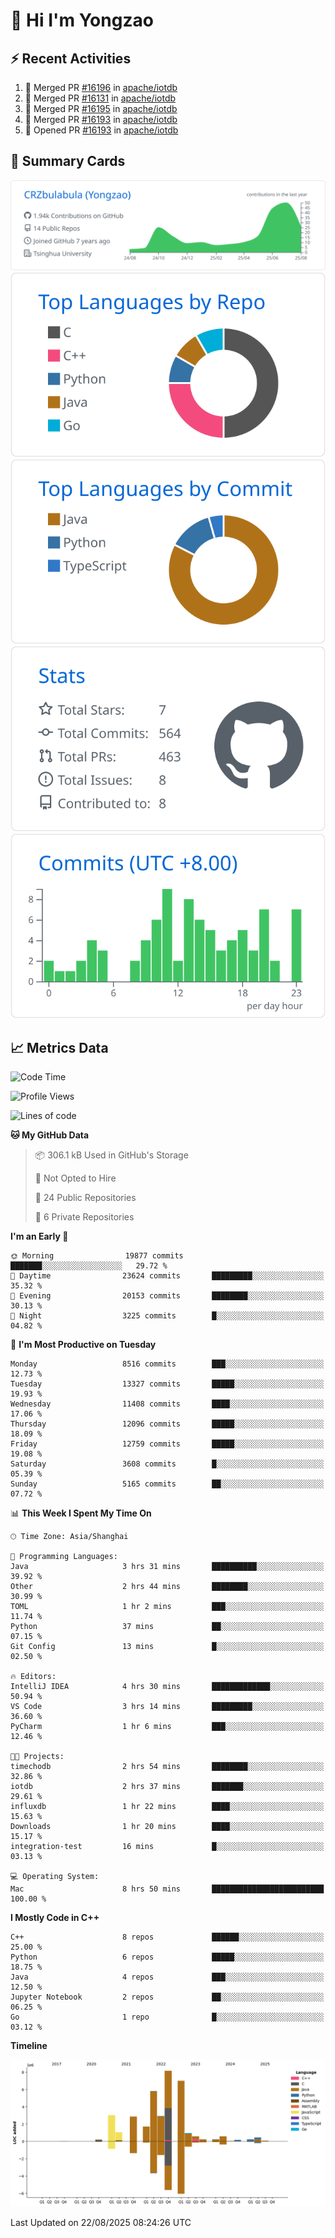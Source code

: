 # 👋 Hi I'm Yongzao

## ⚡ Recent Activities
<!--START_SECTION:activity-->
1. 🎉 Merged PR [#16196](https://github.com/apache/iotdb/pull/16196) in [apache/iotdb](https://github.com/apache/iotdb)
2. 🎉 Merged PR [#16131](https://github.com/apache/iotdb/pull/16131) in [apache/iotdb](https://github.com/apache/iotdb)
3. 🎉 Merged PR [#16195](https://github.com/apache/iotdb/pull/16195) in [apache/iotdb](https://github.com/apache/iotdb)
4. 🎉 Merged PR [#16193](https://github.com/apache/iotdb/pull/16193) in [apache/iotdb](https://github.com/apache/iotdb)
5. 💪 Opened PR [#16193](https://github.com/apache/iotdb/pull/16193) in [apache/iotdb](https://github.com/apache/iotdb)
<!--END_SECTION:activity-->

## 🎑 Summary Cards

[![](https://raw.githubusercontent.com/CRZbulabula/CRZbulabula/main/profile-summary-card-output/github/0-profile-details.svg)](https://github.com/vn7n24fzkq/github-profile-summary-cards)
[![](https://raw.githubusercontent.com/CRZbulabula/CRZbulabula/main/profile-summary-card-output/github/1-repos-per-language.svg)](https://github.com/vn7n24fzkq/github-profile-summary-cards) [![](https://raw.githubusercontent.com/CRZbulabula/CRZbulabula/main/profile-summary-card-output/github/2-most-commit-language.svg)](https://github.com/vn7n24fzkq/github-profile-summary-cards)
[![](https://raw.githubusercontent.com/CRZbulabula/CRZbulabula/main/profile-summary-card-output/github/3-stats.svg)](https://github.com/vn7n24fzkq/github-profile-summary-cards) [![](https://raw.githubusercontent.com/CRZbulabula/CRZbulabula/main/profile-summary-card-output/github/4-productive-time.svg)](https://github.com/vn7n24fzkq/github-profile-summary-cards)

## 📈 Metrics Data

<!--START_SECTION:waka-->
![Code Time](http://img.shields.io/badge/Code%20Time-1%2C135%20hrs%2026%20mins-blue)

![Profile Views](http://img.shields.io/badge/Profile%20Views-1-blue)

![Lines of code](https://img.shields.io/badge/From%20Hello%20World%20I%27ve%20Written-36.1%20million%20lines%20of%20code-blue)

**🐱 My GitHub Data** 

> 📦 306.1 kB Used in GitHub's Storage 
 > 
> 🚫 Not Opted to Hire
 > 
> 📜 24 Public Repositories 
 > 
> 🔑 6 Private Repositories 
 > 
**I'm an Early 🐤** 

```text
🌞 Morning                19877 commits       ███████░░░░░░░░░░░░░░░░░░   29.72 % 
🌆 Daytime                23624 commits       █████████░░░░░░░░░░░░░░░░   35.32 % 
🌃 Evening                20153 commits       ████████░░░░░░░░░░░░░░░░░   30.13 % 
🌙 Night                  3225 commits        █░░░░░░░░░░░░░░░░░░░░░░░░   04.82 % 
```
📅 **I'm Most Productive on Tuesday** 

```text
Monday                   8516 commits        ███░░░░░░░░░░░░░░░░░░░░░░   12.73 % 
Tuesday                  13327 commits       █████░░░░░░░░░░░░░░░░░░░░   19.93 % 
Wednesday                11408 commits       ████░░░░░░░░░░░░░░░░░░░░░   17.06 % 
Thursday                 12096 commits       █████░░░░░░░░░░░░░░░░░░░░   18.09 % 
Friday                   12759 commits       █████░░░░░░░░░░░░░░░░░░░░   19.08 % 
Saturday                 3608 commits        █░░░░░░░░░░░░░░░░░░░░░░░░   05.39 % 
Sunday                   5165 commits        ██░░░░░░░░░░░░░░░░░░░░░░░   07.72 % 
```


📊 **This Week I Spent My Time On** 

```text
🕑︎ Time Zone: Asia/Shanghai

💬 Programming Languages: 
Java                     3 hrs 31 mins       ██████████░░░░░░░░░░░░░░░   39.92 % 
Other                    2 hrs 44 mins       ████████░░░░░░░░░░░░░░░░░   30.99 % 
TOML                     1 hr 2 mins         ███░░░░░░░░░░░░░░░░░░░░░░   11.74 % 
Python                   37 mins             ██░░░░░░░░░░░░░░░░░░░░░░░   07.15 % 
Git Config               13 mins             █░░░░░░░░░░░░░░░░░░░░░░░░   02.50 % 

🔥 Editors: 
IntelliJ IDEA            4 hrs 30 mins       █████████████░░░░░░░░░░░░   50.94 % 
VS Code                  3 hrs 14 mins       █████████░░░░░░░░░░░░░░░░   36.60 % 
PyCharm                  1 hr 6 mins         ███░░░░░░░░░░░░░░░░░░░░░░   12.46 % 

🐱‍💻 Projects: 
timechodb                2 hrs 54 mins       ████████░░░░░░░░░░░░░░░░░   32.86 % 
iotdb                    2 hrs 37 mins       ███████░░░░░░░░░░░░░░░░░░   29.61 % 
influxdb                 1 hr 22 mins        ████░░░░░░░░░░░░░░░░░░░░░   15.63 % 
Downloads                1 hr 20 mins        ████░░░░░░░░░░░░░░░░░░░░░   15.17 % 
integration-test         16 mins             █░░░░░░░░░░░░░░░░░░░░░░░░   03.13 % 

💻 Operating System: 
Mac                      8 hrs 50 mins       █████████████████████████   100.00 % 
```

**I Mostly Code in C++** 

```text
C++                      8 repos             ██████░░░░░░░░░░░░░░░░░░░   25.00 % 
Python                   6 repos             █████░░░░░░░░░░░░░░░░░░░░   18.75 % 
Java                     4 repos             ███░░░░░░░░░░░░░░░░░░░░░░   12.50 % 
Jupyter Notebook         2 repos             ██░░░░░░░░░░░░░░░░░░░░░░░   06.25 % 
Go                       1 repo              █░░░░░░░░░░░░░░░░░░░░░░░░   03.12 % 
```



**Timeline**

![Lines of Code chart](https://raw.githubusercontent.com/CRZbulabula/CRZbulabula/main/assets/bar_graph.png)


 Last Updated on 22/08/2025 08:24:26 UTC
<!--END_SECTION:waka-->

